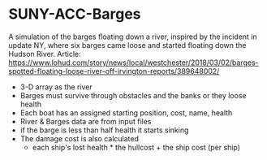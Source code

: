 # SUNY-ACC-Barges
A simulation of the barges floating down a river, inspired by the incident in update NY, where six barges came loose and started floating down the Hudson River.
Article: https://www.lohud.com/story/news/local/westchester/2018/03/02/barges-spotted-floating-loose-river-off-irvington-reports/389648002/

- 3-D array as the river
- Barges must survive through obstacles and the banks or they loose health
- Each boat has an assigned starting position, cost, name, health
- River & Barges data are from input files
- if the barge is less than half health it starts sinking
- The damage cost is also calculated
  - each ship's lost health * the hullcost + the ship cost (per ship)
  
